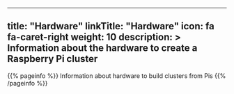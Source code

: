 
---
title: "Hardware"
linkTitle: "Hardware"
icon: fa fa-caret-right
weight: 10
description: >
    Information about the hardware to create a Raspberry Pi cluster
---

{{% pageinfo %}}
Information about hardware to build clusters from Pis
{{% /pageinfo %}}




